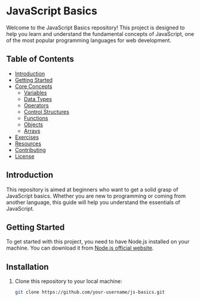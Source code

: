 # JavaScript Basics

Welcome to the JavaScript Basics repository! This project is designed to help you learn and understand the fundamental concepts of JavaScript, one of the most popular programming languages for web development.

## Table of Contents

- [Introduction](#introduction)
- [Getting Started](#getting-started)
- [Core Concepts](#core-concepts)
  - [Variables](#variables)
  - [Data Types](#data-types)
  - [Operators](#operators)
  - [Control Structures](#control-structures)
  - [Functions](#functions)
  - [Objects](#objects)
  - [Arrays](#arrays)
- [Exercises](#exercises)
- [Resources](#resources)
- [Contributing](#contributing)
- [License](#license)

## Introduction

This repository is aimed at beginners who want to get a solid grasp of JavaScript basics. Whether you are new to programming or coming from another language, this guide will help you understand the essentials of JavaScript.

## Getting Started

To get started with this project, you need to have Node.js installed on your machine. You can download it from [Node.js official website](https://nodejs.org/).

## Installation 

1. Clone this repository to your local machine:
   ```bash
   git clone https://github.com/your-username/js-basics.git
